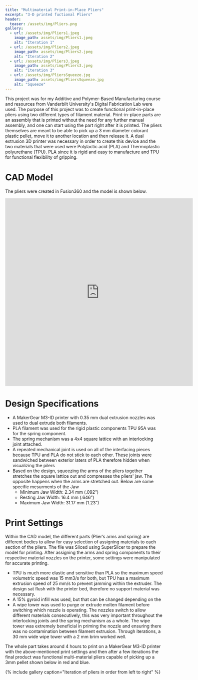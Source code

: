 ```yaml
---
title: "Multimaterial Print-in-Place Pliers"
excerpt: "3-D printed fuctional Pliers"
header:
  teaser: /assets/img/Pliers.png
gallery:
  - url: /assets/img/Pliers1.jpeg
    image_path: assets/img/Pliers1.jpeg
    alt: "Iteration 1"
  - url: /assets/img/Pliers2.jpeg
    image_path: assets/img/Pliers2.jpeg
    alt: "Iteration 2"
  - url: /assets/img/Pliers3.jpeg
    image_path: assets/img/Pliers3.jpeg
    alt: "Iteration 3"
  - url: /assets/img/PliersSqueeze.jpg
    image_path: assets/img/PliersSqueeze.jpg
    alt: "Squeeze"
---
```


This project was for my Additive and Polymer-Based Manufacturing course and resources from Vanderbilt University's Digital Fabrication Lab were used. The purpose of this project was to create functional print-in-place pliers using two different types of filament material. Print-in-place parts are an assembly that is printed without the need for any further manual assembly, and one can start using the part right after it is printed. The pliers themselves are meant to be able to pick up a 3 mm diameter colorant plastic pellet, move it to another location and then release it. A dual extrusion 3D printer was necessary in order to create this device and the two materials that were used were Polylactic acid (PLA) and Thermoplastic polyurethane (TPU). PLA since it is rigid and easy to manufacture and TPU for functional flexibility of gripping.


# CAD Model

The pliers were created in Fusion360 and the model is shown below.

<iframe src="https://a360.co/3IVqUpF" width="600" height="600" allowfullscreen="true" webkitallowfullscreen="true" mozallowfullscreen="true"  frameborder="0"></iframe>
 

# Design Specifications

* A MakerGear M3-ID printer with 0.35 mm dual extrusion nozzles was used to dual extrude both filaments.
* PLA filament was used for the rigid plastic components TPU 95A was for the spring component.
* The spring mechanism was a 4x4 square lattice with an interlocking joint attached.
* A repeated mechanical joint is used on all of the interfacing pieces because TPU and PLA do not stick to each other. These joints were sandwiched between exterior laters of PLA therefore hidden when visualizing the pilers
* Based on the design, squeezing the arms of the pliers together stretches the square lattice out and compresses the pliers' jaw. The opposite happens when the arms are stretched out. Below are some specific mesurments of the Jaw
  * Minimum Jaw Width: 2.34 mm (.092”)
  * Resting Jaw Width: 16.4 mm (.646”)
  * Maximum Jaw Width: 31.17 mm (1.23”)


# Print Settings

Within the CAD model, the different parts (Plier’s arms and spring) are different bodies to allow for easy selection of assigning materials to each section of the pliers. The file was Sliced using SuperSlicer to prepare the model for printing. After assigning the arms and spring components to their respective material nozzles on the printer, some settings were manipulated for accurate printing.

* TPU is much more elastic and sensitive than PLA so the maximum speed volumetric speed was 15 mm3/s for both, but TPU has a maximum extrusion speed of 25 mm/s to prevent jamming within the extruder. 
The design sat flush with the printer bed, therefore no support material was necessary.
* A 15% gyroid infill was used, but that can be changed depending on the 
* A wipe tower was used to purge or extrude molten filament before switching which nozzle is operating. The nozzles switch to allow different materials consecutively, this was very important throughout the interlocking joints and the spring mechanism as a whole. The wipe tower was extremely beneficial in priming the nozzle and ensuring there was no contamination between filament extrusion. Through iterations, a 30 mm wide wipe tower with a 2 mm brim worked well.  

The whole part takes around 4 hours to print on a MakerGear M3-ID printer with the above-mentioned print settings and then after a few iterations the final product was functional multi-material pliers capable of picking up a 3mm pellet shown below in red and blue.


{% include gallery caption="Iteration of pliers in order from left to right" %}
